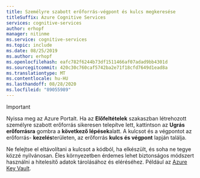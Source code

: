 ```yaml
---
title: Személyre szabott erőforrás-végpont és kulcs megkeresése
titleSuffix: Azure Cognitive Services
services: cognitive-services
author: erhopf
manager: nitinme
ms.service: cognitive-services
ms.topic: include
ms.date: 08/25/2019
ms.author: erhopf
ms.openlocfilehash: eafc782f6244b73df1511466af07adad9bb4301d
ms.sourcegitcommit: 420c30c760caf5742ba2e71f18cfd7649d1ead8a
ms.translationtype: MT
ms.contentlocale: hu-HU
ms.lasthandoff: 08/28/2020
ms.locfileid: "89055989"
---
```

> [!IMPORTANT]
> Nyissa meg az Azure Portalt. Ha az **Előfeltételek** szakaszban létrehozott személyre szabott erőforrás sikeresen telepítve lett, kattintson az **Ugrás erőforrásra** gombra a **következő lépések**alatt. A kulcsot és a végpontot az erőforrás- **kezelés**területen, az erőforrás **kulcs és végpont** lapján találja. 
>
> Ne felejtse el eltávolítani a kulcsot a kódból, ha elkészült, és soha ne tegye közzé nyilvánosan. Éles környezetben érdemes lehet biztonságos módszert használni a hitelesítő adatok tárolásához és eléréséhez. Például az [Azure Key Vault](https://docs.microsoft.com/azure/key-vault/key-vault-overview).
